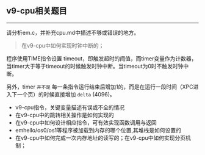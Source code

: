 ## v9-cpu相关题目
---

请分析em.c，并补充cpu.md中描述不够或错误的地方。

> 在v9-cpu中如何实现时钟中断的；

程序使用TIME指令设置 timeout，即触发超时的阈值，而timer变量作为计数器，当timer大于等于timeout的时候触发时钟中断。当timeout为0时不触发时钟中断。

另外，timer `并不是` 每一条指令运行结束后增加1的，而是在运行一段时间（XPC进入下一个页）的时候直接增加 `delta` (4096)。

- v9-cpu指令，关键变量描述有误或不全的情况
- 在v9-cpu中的跳转相关操作是如何实现的
- 在v9-cpu中如何设计相应指令，可有效实现函数调用与返回
- emhello/os0/os1等程序被加载到内存的哪个位置,其堆栈是如何设置的
- 在v9-cpu中如何完成一次内存地址的读写的；在v9-cpu中如何实现分页机制；
